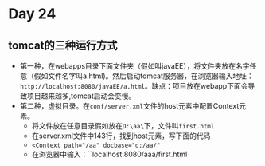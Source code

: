 # Day 24

## tomcat的三种运行方式

* 第一种，在webapps目录下面文件夹（假如叫javaEE），将文件夹放在名字任意（假如文件名字叫a.html)。然后启动tomcat服务器，在浏览器输入地址：``http://localhost:8080/javaEE/a.html``。缺点：项目放在webapp下面会导致项目越来越多,tomcat启动会变慢。
* 第二种，虚拟目录。在``conf/server.xml``文件的host元素中配置Context元素。
  * 将文件放在任意目录假如放在``D:\aa\``下，文件叫``first.html``
  * 在server.xml文件中143行，找到host元素，写下面的代码
  * ``<Context path="/aa" docbase="d:/aa/"``
  * 在浏览器中输入：``localhost:8080/aaa/first.html

